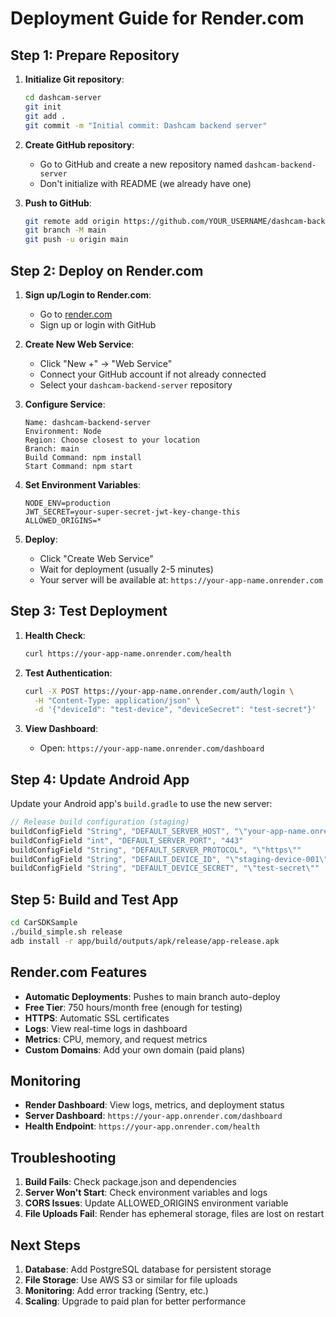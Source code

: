# Deployment Guide for Render.com

## Step 1: Prepare Repository

1. **Initialize Git repository**:

   ```bash
   cd dashcam-server
   git init
   git add .
   git commit -m "Initial commit: Dashcam backend server"
   ```

2. **Create GitHub repository**:

   - Go to GitHub and create a new repository named `dashcam-backend-server`
   - Don't initialize with README (we already have one)

3. **Push to GitHub**:
   ```bash
   git remote add origin https://github.com/YOUR_USERNAME/dashcam-backend-server.git
   git branch -M main
   git push -u origin main
   ```

## Step 2: Deploy on Render.com

1. **Sign up/Login to Render.com**:

   - Go to [render.com](https://render.com)
   - Sign up or login with GitHub

2. **Create New Web Service**:

   - Click "New +" → "Web Service"
   - Connect your GitHub account if not already connected
   - Select your `dashcam-backend-server` repository

3. **Configure Service**:

   ```
   Name: dashcam-backend-server
   Environment: Node
   Region: Choose closest to your location
   Branch: main
   Build Command: npm install
   Start Command: npm start
   ```

4. **Set Environment Variables**:

   ```
   NODE_ENV=production
   JWT_SECRET=your-super-secret-jwt-key-change-this
   ALLOWED_ORIGINS=*
   ```

5. **Deploy**:
   - Click "Create Web Service"
   - Wait for deployment (usually 2-5 minutes)
   - Your server will be available at: `https://your-app-name.onrender.com`

## Step 3: Test Deployment

1. **Health Check**:

   ```bash
   curl https://your-app-name.onrender.com/health
   ```

2. **Test Authentication**:

   ```bash
   curl -X POST https://your-app-name.onrender.com/auth/login \
     -H "Content-Type: application/json" \
     -d '{"deviceId": "test-device", "deviceSecret": "test-secret"}'
   ```

3. **View Dashboard**:
   - Open: `https://your-app-name.onrender.com/dashboard`

## Step 4: Update Android App

Update your Android app's `build.gradle` to use the new server:

```gradle
// Release build configuration (staging)
buildConfigField "String", "DEFAULT_SERVER_HOST", "\"your-app-name.onrender.com\""
buildConfigField "int", "DEFAULT_SERVER_PORT", "443"
buildConfigField "String", "DEFAULT_SERVER_PROTOCOL", "\"https\""
buildConfigField "String", "DEFAULT_DEVICE_ID", "\"staging-device-001\""
buildConfigField "String", "DEFAULT_DEVICE_SECRET", "\"test-secret\""
```

## Step 5: Build and Test App

```bash
cd CarSDKSample
./build_simple.sh release
adb install -r app/build/outputs/apk/release/app-release.apk
```

## Render.com Features

- **Automatic Deployments**: Pushes to main branch auto-deploy
- **Free Tier**: 750 hours/month free (enough for testing)
- **HTTPS**: Automatic SSL certificates
- **Logs**: View real-time logs in dashboard
- **Metrics**: CPU, memory, and request metrics
- **Custom Domains**: Add your own domain (paid plans)

## Monitoring

- **Render Dashboard**: View logs, metrics, and deployment status
- **Server Dashboard**: `https://your-app.onrender.com/dashboard`
- **Health Endpoint**: `https://your-app.onrender.com/health`

## Troubleshooting

1. **Build Fails**: Check package.json and dependencies
2. **Server Won't Start**: Check environment variables and logs
3. **CORS Issues**: Update ALLOWED_ORIGINS environment variable
4. **File Uploads Fail**: Render has ephemeral storage, files are lost on restart

## Next Steps

1. **Database**: Add PostgreSQL database for persistent storage
2. **File Storage**: Use AWS S3 or similar for file uploads
3. **Monitoring**: Add error tracking (Sentry, etc.)
4. **Scaling**: Upgrade to paid plan for better performance
